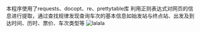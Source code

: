 本程序使用了requests、docopt、re、prettytable库
利用正则表达式对网页的信息进行提取，通过查找规律发现查询车次的基本信息如始发站与终点站、出发及到达时间、历时、票价、车次类型等
![lalala](python-12306-/12306.png)
